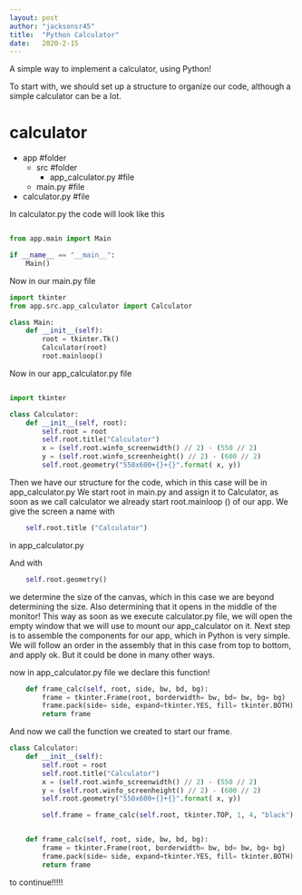 ```yaml
---
layout: post
author: "jacksonsr45"
title:  "Python Calculator"
date:   2020-2-15
---
```


<p class="intro"><span class="dropcap">A</span> simple way to implement a calculator, using Python!</p>

To start with, we should set up a structure to organize our code, although a simple calculator can be a lot.

# **calculator**
- app #folder
    - src #folder
        - app_calculator.py #file
    - main.py #file
- calculator.py #file   

In calculator.py the code will look like this

```py

from app.main import Main

if __name__ == "__main__":
    Main()
```

Now in our main.py file

```py
import tkinter
from app.src.app_calculator import Calculator

class Main:
    def __init__(self):
        root = tkinter.Tk()
        Calculator(root)
        root.mainloop()
``` 

Now in our app_calculator.py file 

```py

import tkinter 

class Calculator:
    def __init__(self, root):
        self.root = root
        self.root.title("Calculator")
        x = (self.root.winfo_screenwidth() // 2) - (550 // 2)
        y = (self.root.winfo_screenheight() // 2) - (600 // 2)
        self.root.geometry("550x600+{}+{}".format( x, y))
```

Then we have our structure for the code, which in this case will be in app_calculator.py
We start root in main.py and assign it to Calculator, as soon as we call calculator we already start root.mainloop () of our app.
We give the screen a name with 
```py 
    self.root.title ("Calculator") 
``` 
in app_calculator.py

And with 
```py
    self.root.geometry() 
```
we determine the size of the canvas, which in this case we are beyond determining the size. Also determining that it opens in the middle of the monitor!
This way as soon as we execute calculator.py file, we will open the empty window that we will use to mount our app_calculator on it.
Next step is to assemble the components for our app, which in Python is very simple.
We will follow an order in the assembly that in this case from top to bottom, and apply ok. But it could be done in many other ways.

now in app_calculator.py file we declare this function!
```py
    def frame_calc(self, root, side, bw, bd, bg):
        frame = tkinter.Frame(root, borderwidth= bw, bd= bw, bg= bg)
        frame.pack(side= side, expand=tkinter.YES, fill= tkinter.BOTH)
        return frame
```
And now we call the function we created to start our frame.

```py
class Calculator:
    def __init__(self):
        self.root = root
        self.root.title("Calculator")
        x = (self.root.winfo_screenwidth() // 2) - (550 // 2)
        y = (self.root.winfo_screenheight() // 2) - (600 // 2)
        self.root.geometry("550x600+{}+{}".format( x, y))

        self.frame = frame_calc(self.root, tkinter.TOP, 1, 4, "black")


    def frame_calc(self, root, side, bw, bd, bg):
        frame = tkinter.Frame(root, borderwidth= bw, bd= bw, bg= bg)
        frame.pack(side= side, expand=tkinter.YES, fill= tkinter.BOTH)
        return frame
```

to continue!!!!!